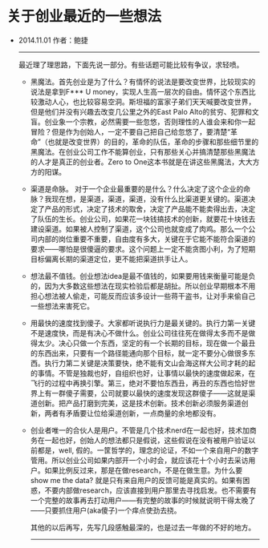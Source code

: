 # 关于创业最近的一些想法

* 2014.11.01                                               作者：鲍捷     

  ***

  最近理了理思路，下面先说一部分。有些话题可能比较有争议，求轻喷。

  * 黑魔法。首先创业是为了什么？有情怀的说法是要改变世界，比较现实的说法是拿到F*** U money，实现人生高一层次的自由。情怀这个东西比较激动人心，也比较容易空洞。斯坦福的富家子弟们天天喊要改变世界，但是他们并没有兴趣去改变几公里之外的East Palo Alto的贫穷、犯罪和文盲。创业象一个宗教，必然需要一些忽悠，否则理性的人谁会来和你一起冒险？但是作为创始人，一定不要自己把自己给忽悠了，要清楚“革命”（也就是改变世界）的目的，革命的队伍，革命的步骤和那些细节里的黑魔法。在创业公司工作不能算创业，只有那些关心并搞清楚那些黑魔法的人才是真正的创业者。Zero to One这本书就是在讲这些黑魔法，大大方方的阳谋。

  * 渠道是命脉。 对于一个企业最重要的是什么？什么决定了这个企业的命脉？我现在想，是渠道，渠道，渠道，没有什么比渠道更关键的。渠道决定了产品的形式，决定了技术的取舍，决定了产品能不能卖得出去，决定了队伍的生长。创业公司，如果花一块钱搞技术的创新，就要花十块钱去建设渠道。如果被人控制了渠道，这个公司也就变成了肉鸡。那么一个公司内部的岗位重要不重要，自由度有多大，关键在于它能不能符合渠道的要求——哪怕是很傻逼的要求。这个问题上一定不能贪图小利，为了短期目标偏离长期的渠道定位，更不能把渠道拱手让人。

  * 想法最不值钱。创业想法idea是最不值钱的，如果要用钱来衡量可能是负的，因为大多数这些想法在现实检验后都是胡扯。所以创业早期根本不用担心想法被人偷走，可能反而应该多设计一些蒋干盗书，让对手来偷自己一些想法来害死它。

  * 用最快的速度找到傻子。大家都听说执行力是最关键的。执行力第一关键不是速度快，而是有决心不做什么。创业公司往往死在做得太多而不是做得太少。决心只做一个东西，坚定的有一个长期的目标，现在做一个最丑的东西出来，只要有一个路径能通向那个目标，就一定不要分心做很多东西。执行力第二关键是决策要快，绝不能有文山会海这样大公司才耗的起的事情。不管是独裁也好，自组织也好，让事情以最快的速度做起来，在飞行的过程中再换引擎。第三，绝对不要怕东西丑，再丑的东西也恰好世界上有一群傻子需要，公司就要以最快的速度发现这群傻子——这就是渠道创新。把产品打磨到完美，这是技术创新。技术创新必须服务渠道创新，两者有矛盾要让位给渠道创新，一点商量的余地都没有。

  * 创业者唯一的合伙人是用户。不管是几个技术nerd在一起也好，技术加商务在一起也好，创始人的想法都只是假说，这些假说在没有被用户验证以前都是，well, 假的。一筐哲学的，理念的论证，不如一个来自用户的数字管用。所以创业公司如果内部开一个小时会，就应该花十个小时去采访用户。如果比例反过来，那是在做research，不是在做生意。为什么要show me the data? 就是只有来自用户的反馈可能是真实的。如果有困惑，不要内部做research，应该直接到用户那里去寻找启发。也不需要有一个完整的故事再去打动用户——有完整的故事的时候就说明干得太晚了——只要抓住用户(aka傻子)一个痒点使劲去挠。

    其他的以后再写，先写几段感触最深的，也是过去一年做的不好的地方。

    ***

    ​